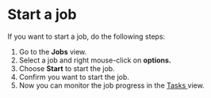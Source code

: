 # Start a job

If you want to start a job, do the following steps:

1. Go to the **Jobs** view.
2. Select a job and right mouse-click on **options.**
3. Choose **Start** to start the job.
4. Confirm you want to start the job. 
5. Now you can monitor the job progress in the [Tasks ](../tasks.md)view.   

